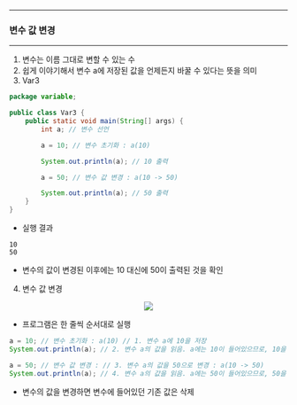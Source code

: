 -----
### 변수 값 변경
-----
1. 변수는 이름 그대로 변할 수 있는 수
2. 쉽게 이야기해서 변수 a에 저장된 값을 언제든지 바꿀 수 있다는 뜻을 의미
3. Var3
```java
package variable;

public class Var3 {
    public static void main(String[] args) {
        int a; // 변수 선언

        a = 10; // 변수 초기화 : a(10)

        System.out.println(a); // 10 출력

        a = 50; // 변수 값 변경 : a(10 -> 50)

        System.out.println(a); // 50 출력
    }
}
```
  - 실행 결과
```
10
50
```
  - 변수의 값이 변경된 이후에는 10 대신에 50이 출력된 것을 확인

4. 변수 값 변경
<div align="center">
<img src="https://github.com/user-attachments/assets/96ef0311-c182-4a19-9bea-82de5aadc440">
</div>

  - 프로그램은 한 줄씩 순서대로 실행
```java
a = 10; // 변수 초기화 : a(10) // 1. 변수 a에 10을 저장
System.out.println(a); // 2. 변수 a의 값을 읽음. a에는 10이 들어있으므로, 10을 출력

a = 50; // 변수 값 변경 : // 3. 변수 a의 값을 50으로 변경 : a(10 -> 50)
System.out.println(a); // 4. 변수 a의 값을 읽음. a에는 50이 들어있으므로, 50을 출력
```
  - 변수의 값을 변경하면 변수에 들어있던 기존 값은 삭제
